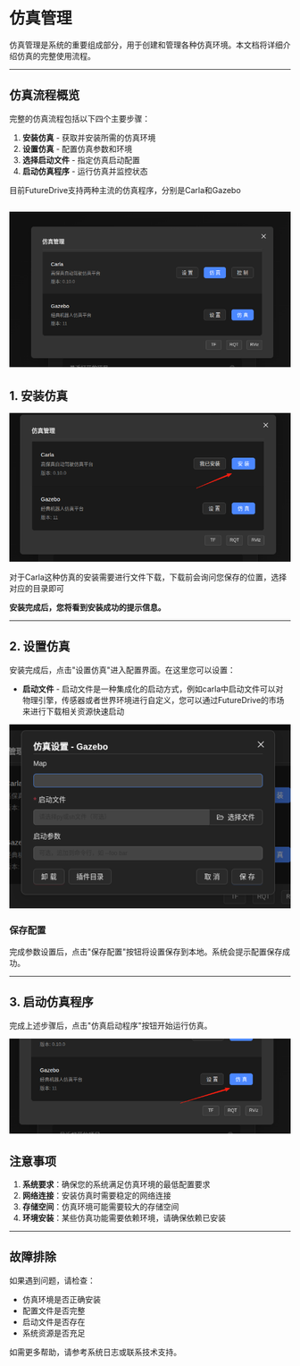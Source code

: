 # 仿真管理

仿真管理是系统的重要组成部分，用于创建和管理各种仿真环境。本文档将详细介绍仿真的完整使用流程。

---

## 仿真流程概览

完整的仿真流程包括以下四个主要步骤：

1. **安装仿真** - 获取并安装所需的仿真环境
2. **设置仿真** - 配置仿真参数和环境
3. **选择启动文件** - 指定仿真启动配置
4. **启动仿真程序** - 运行仿真并监控状态

目前FutureDrive支持两种主流的仿真程序，分别是Carla和Gazebo

![仿真类型选择](../assets/sim_list.png)
---

## 1. 安装仿真

![仿真类型选择](../assets/sim_install.png)

对于Carla这种仿真的安装需要进行文件下载，下载前会询问您保存的位置，选择对应的目录即可

**安装完成后，您将看到安装成功的提示信息。**

---

## 2. 设置仿真

安装完成后，点击"设置仿真"进入配置界面。在这里您可以设置：

- **启动文件** - 启动文件是一种集成化的启动方式，例如carla中启动文件可以对物理引擎，传感器或者世界环境进行自定义，您可以通过FutureDrive的市场来进行下载相关资源快速启动


![仿真设置界面](../assets/sim_config.png)

### 保存配置

完成参数设置后，点击"保存配置"按钮将设置保存到本地。系统会提示配置保存成功。

---

## 3. 启动仿真程序

完成上述步骤后，点击"仿真启动程序"按钮开始运行仿真。

![启动仿真](../assets/sim_start.png)


## 注意事项

1. **系统要求**：确保您的系统满足仿真环境的最低配置要求
2. **网络连接**：安装仿真时需要稳定的网络连接
3. **存储空间**：仿真环境可能需要较大的存储空间
4. **环境安装**：某些仿真功能需要依赖环境，请确保依赖已安装

---

## 故障排除

如果遇到问题，请检查：

- 仿真环境是否正确安装
- 配置文件是否完整
- 启动文件是否存在
- 系统资源是否充足

如需更多帮助，请参考系统日志或联系技术支持。